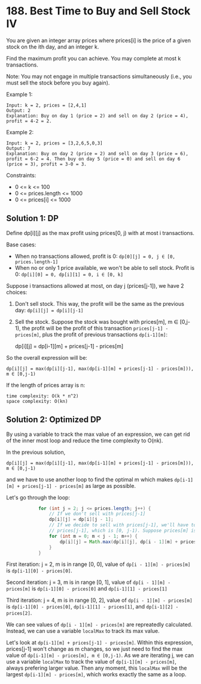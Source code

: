 # 188. Best Time to Buy and Sell Stock IV
You are given an integer array prices where prices[i] is the price of a given stock on the ith day, and an integer k.

Find the maximum profit you can achieve. You may complete at most k transactions.

Note: You may not engage in multiple transactions simultaneously (i.e., you must sell the stock before you buy again).

Example 1:

    Input: k = 2, prices = [2,4,1]
    Output: 2
    Explanation: Buy on day 1 (price = 2) and sell on day 2 (price = 4), profit = 4-2 = 2.

Example 2:

    Input: k = 2, prices = [3,2,6,5,0,3]
    Output: 7
    Explanation: Buy on day 2 (price = 2) and sell on day 3 (price = 6), profit = 6-2 = 4. Then buy on day 5 (price = 0) and sell on day 6 (price = 3), profit = 3-0 = 3.

Constraints:

* 0 <= k <= 100
* 0 <= prices.length <= 1000
* 0 <= prices[i] <= 1000

## Solution 1: DP
Define dp[i][j] as the max profit using prices[0, j) with at most i transactions.

Base cases:

* When no transactions allowed, profit is 0: `dp[0][j] = 0, j ∈ [0, prices.length-1]`
* When no or only 1 price available, we won't be able to sell stock. Profit is 0: `dp[i][0] = 0, dp[i][1] = 0, i ∈ [0, k]`

Suppose i transactions allowed at most, on day j (prices[j-1]), we have 2 choices:

1. Don't sell stock. This way, the profit will be the same as the previous day: `dp[i][j] = dp[i][j-1]`
2. Sell the stock. Suppose the stock was bought with prices[m], m ∈ [0,j-1), the profit will be the profit of this transaction `prices[j-1] - prices[m]`, plus the profit of previous transactions `dp[i-1][m]`:

    dp[i][j] = dp[i-1][m] + prices[j-1] - prices[m]

So the overall expression will be:

    dp[i][j] = max(dp[i][j-1], max(dp[i-1][m] + prices[j-1] - prices[m])), m ∈ [0,j-1)

If the length of prices array is n:

    time complexity: O(k * n^2)
    space complexity: O(kn)

## Solution 2: Optimized DP
By using a variable to track the max value of an expression, we can get rid of the inner most loop and reduce the time complexity to O(nk).

In the previous solution,

    dp[i][j] = max(dp[i][j-1], max(dp[i-1][m] + prices[j-1] - prices[m])), m ∈ [0,j-1)

and we have to use another loop to find the optimal m which makes `dp[i-1][m] + prices[j-1] - prices[m]` as large as possible.

Let's go through the loop:

```java
            for (int j = 2; j <= prices.length; j++) {
                // If we don't sell with prices[j-1]
                dp[i][j] = dp[i][j - 1];
                // If we decide to sell with prices[j-1], we'll have to buy the stock before
                // prices[j-1], which is [0, j-1). Suppose prices[m] is the buying price:
                for (int m = 0; m < j - 1; m++) {
                    dp[i][j] = Math.max(dp[i][j], dp[i - 1][m] + prices[j - 1] - prices[m]);
                }
            }
```

First iteration: j = 2, m is in range [0, 0], value of `dp[i - 1][m] - prices[m]` is `dp[i-1][0] - prices[0]`.

Second iteration: j = 3, m is in range [0, 1], value of `dp[i - 1][m] - prices[m]` is `dp[i-1][0] - prices[0]` and `dp[i-1][1] - prices[1]`

Third iteration: j = 4, m is in range [0, 2], value of `dp[i - 1][m] - prices[m]` is `dp[i-1][0] - prices[0]`, `dp[i-1][1] - prices[1]`, and `dp[i-1][2] - prices[2]`.

We can see values of `dp[i - 1][m] - prices[m]` are repreatedly calculated. Instead, we can use a variable `localMax` to track its max value.

Let's look at `dp[i-1][m] + prices[j-1] - prices[m]`. Within this expression, prices[j-1] won't change as m changes, so we just need to find the max value of `dp[i-1][m] - prices[m], m ∈ [0,j-1)`. As we are iterating j, we can use a variable `localMax` to track the value of `dp[i-1][m] - prices[m]`, always prefering larger value. Then any moment, this `localMax` will be the largest `dp[i-1][m] - prices[m]`, which works exactly the same as a loop.
